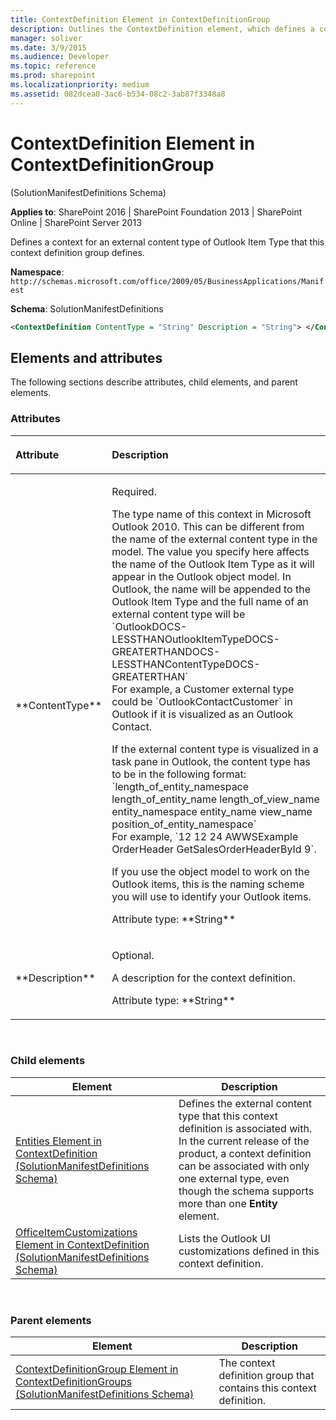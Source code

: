 ```yaml
---
title: ContextDefinition Element in ContextDefinitionGroup
description: Outlines the ContextDefinition element, which defines a context for an external content type of Outlook Item Type that this context definition group defines.
manager: soliver
ms.date: 3/9/2015
ms.audience: Developer
ms.topic: reference
ms.prod: sharepoint
ms.localizationpriority: medium
ms.assetid: 082dcea0-3ac6-b534-08c2-3ab87f3348a8
---
```


# ContextDefinition Element in ContextDefinitionGroup 

(SolutionManifestDefinitions Schema)

**Applies to**: SharePoint 2016 | SharePoint Foundation 2013 | SharePoint Online | SharePoint Server 2013

Defines a context for an external content type of Outlook Item Type that this context definition group defines.

**Namespace**: `http://schemas.microsoft.com/office/2009/05/BusinessApplications/Manifest`

**Schema**: SolutionManifestDefinitions

```XML
<ContextDefinition ContentType = "String" Description = "String"> </ContextDefinition>
```

## Elements and attributes

The following sections describe attributes, child elements, and parent elements.

### Attributes

<table>
<colgroup>
<col width="20%" />
<col width="80%" />
</colgroup>
<thead>
<tr class="header">
<th align="left"><p>Attribute</p></th>
<th align="left"><p>Description</p></th>
</tr>
</thead>
<tbody>
<tr class="odd">
<td align="left"><p>**ContentType**</p></td>
<td align="left"><p>Required.</p>
<p>The type name of this context in Microsoft Outlook 2010. This can be different from the name of the external content type in the model. The value you specify here affects the name of the Outlook Item Type as it will appear in the Outlook object model. In Outlook, the name will be appended to the Outlook Item Type and the full name of an external content type will be `OutlookDOCS-LESSTHANOutlookItemTypeDOCS-GREATERTHANDOCS-LESSTHANContentTypeDOCS-GREATERTHAN`<br/>For example, a Customer external type could be `OutlookContactCustomer` in Outlook if it is visualized as an Outlook Contact. 
<p>If the external content type is visualized in a task pane in Outlook, the content type has to be in the following format: `length_of_entity_namespace length_of_entity_name length_of_view_name entity_namespace entity_name view_name position_of_entity_namespace`<br/>For example, `12 12 24 AWWSExample OrderHeader GetSalesOrderHeaderById 9`.</p>
<p>If you use the object model to work on the Outlook items, this is the naming scheme you will use to identify your Outlook items.</p>
<p>Attribute type: **String**</p></td>
</tr>
<tr class="even">
<td align="left"><p>**Description**</p></td>
<td align="left"><p>Optional.</p>
<p>A description for the context definition.</p>
<p>Attribute type: **String**</p></td>
</tr>
</tbody>
</table>

<br/>

### Child elements

|Element|Description|
|----------|-----------|
|[Entities Element in ContextDefinition (SolutionManifestDefinitions Schema)](entities-element-in-contextdefinition-solutionmanifestdefinitions-schema.md)|Defines the external content type that this context definition is associated with. In the current release of the product, a context definition can be associated with only one external type, even though the schema supports more than one **Entity** element. |
|[OfficeItemCustomizations Element in ContextDefinition (SolutionManifestDefinitions Schema)](officeitemcustomizations-element-in-contextdefinition-solutionmanifestdefinition.md)|Lists the Outlook UI customizations defined in this context definition.|

<br/>

### Parent elements

|Element|Description|
|----------|-----------|
|[ContextDefinitionGroup Element in ContextDefinitionGroups (SolutionManifestDefinitions Schema)](contextdefinitiongroup-element-in-contextdefinitiongroups-solutionmanifestdefini.md)|The context definition group that contains this context definition.|

<br/>

<br/>








